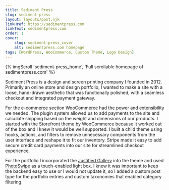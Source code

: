 ```yaml
---
title: Sediment Press
slug: sediment-press
layout: layouts/post.njk
linkHref: https://sedimentpress.com
linkText: sedimentpress.com
order: 1
cover:
    slug: sediment-press_cover
    alt: sedimentpress.com homepage
tags: [WordPress, WooCommerce, Custom Theme, Logo Design]
---
```

{% imgScroll 'sediment-press_home', 'Full scrollable homepage of sedimentpress.com' %}

Sediment Press is a design and screen printing company I founded in 2012. Primarily an online store and design portfolio, I wanted to make a site with a loose, hand-drawn aesthetic that was functionally polished, with a seamless checkout and integrated payment gateway.

For the e-commerce section WooCommerce had the power and extensibility we needed. The plugin system allowed us to add payments to the site and calculate shipping based on the weight and dimensions of our products. I started with the Storefront theme by WooCommerce because it worked out of the box and I knew it would be well supported. I built a child theme using hooks, actions, and filters to remove unnecessary components from the user interface and reshape it to fit our inventory. Stripe made it easy to add secure credit card payments into our site for streamlined checkout experience.

For the portfolio I incorporated the [Justified Gallery](http://miromannino.github.io/Justified-Gallery/) into the theme and used [PhotoSwipe](https://photoswipe.com/) as a touch-enabled light box. I knew it was important to keep the backend easy to use or I would not update it, so I added a custom post type for the portfolio entries and custom taxonomies that enabled category filtering.
